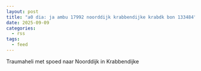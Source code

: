 ```yaml
---
layout: post
title: "a0 dia: ja ambu 17992 noorddijk krabbendijke krabdk bon 133484"
date: 2025-09-09
categories: 
  - rss
tags: 
  - feed
---
```


Traumaheli met spoed naar Noorddijk in Krabbendijke
